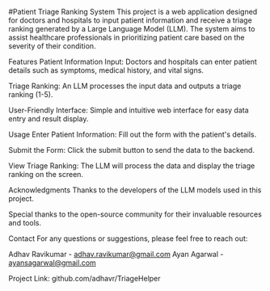 #Patient Triage Ranking System
This project is a web application designed for doctors and hospitals to input patient information and receive a triage ranking generated by a Large Language Model (LLM). The system aims to assist healthcare professionals in prioritizing patient care based on the severity of their condition.

Features
Patient Information Input: Doctors and hospitals can enter patient details such as symptoms, medical history, and vital signs.

Triage Ranking: An LLM processes the input data and outputs a triage ranking (1-5).

User-Friendly Interface: Simple and intuitive web interface for easy data entry and result display.


Usage
Enter Patient Information: Fill out the form with the patient's details.

Submit the Form: Click the submit button to send the data to the backend.

View Triage Ranking: The LLM will process the data and display the triage ranking on the screen.

Acknowledgments
Thanks to the developers of the LLM models used in this project.

Special thanks to the open-source community for their invaluable resources and tools.

Contact
For any questions or suggestions, please feel free to reach out:

Adhav Ravikumar - adhav.ravikumar@gmail.com
Ayan Agarwal - ayansagarwal@gmail.com

Project Link: github.com/adhavr/TriageHelper
